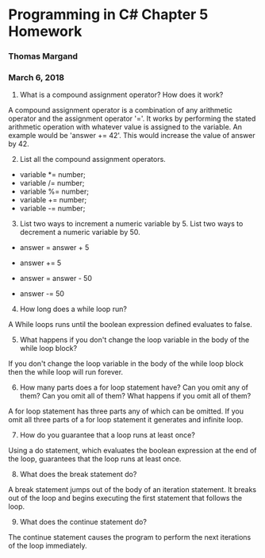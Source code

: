 # Programming in C# Chapter 5 Homework
### Thomas Margand
### March 6, 2018


1. What is a compound assignment operator? How does it work?

A compound assignment operator is a combination of any arithmetic operator and the assignment operator '='. It works by performing the stated arithmetic operation with whatever value is assigned to the variable.  An example would be 'answer += 42'.  This would increase the value of answer by 42.     

2. List all the compound assignment operators.

 - variable \*= number;
 - variable /= number;
 - variable %= number;
 - variable += number;
 - variable -= number;

3. List two ways to increment a numeric variable by 5. List two ways to decrement a numeric variable by 50.

 - answer = answer + 5
 - answer += 5

 - answer = answer - 50
 - answer -= 50

4. How long does a while loop run?

A While loops runs until the boolean expression defined evaluates to false.

5. What happens if you don't change the loop variable in the body of the while loop block?

If you don't change the loop variable in the body of the while loop block then the while loop will run forever.

6. How many parts does a for loop statement have? Can you omit any of them? Can you omit all of them? What happens if you omit all of them?

A for loop statement has three parts any of which can be omitted.  If you omit all three parts of a for loop statement it generates and infinite loop.

7. How do you guarantee that a loop runs at least once?

Using a do statement, which evaluates the boolean expression at the end of the loop, guarantees that the loop runs at least once.

8. What does the break statement do?

A break statement jumps out of the body of an iteration statement.  It breaks out of the loop and begins executing the first statement that follows the loop.  

9. What does the continue statement do?

The continue statement causes the program to perform the next iterations of the loop immediately.
